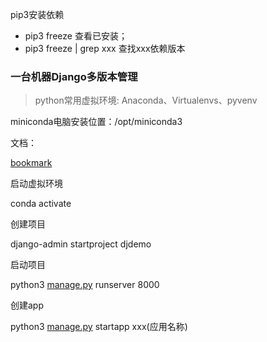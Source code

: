 
pip3安装依赖

- pip3 freeze 查看已安装；
- pip3 freeze | grep xxx 查找xxx依赖版本

### 一台机器Django多版本管理

> python常用虚拟环境: Anaconda、Virtualenvs、pyvenv

miniconda电脑安装位置：/opt/miniconda3


文档：


[bookmark](https://docs.anaconda.net.cn/getting-started/)


启动虚拟环境


conda activate


创建项目


django-admin startproject djdemo  


启动项目


python3 [manage.py](http://manage.py/) runserver 8000 


创建app


python3 [manage.py](http://manage.py/) startapp   xxx(应用名称)

